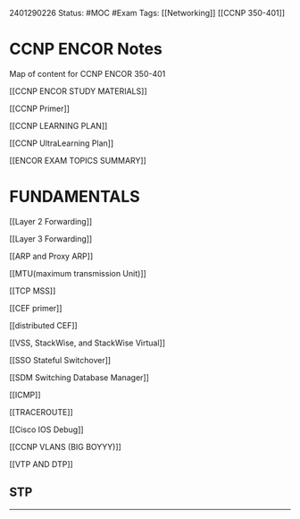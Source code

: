 
2401290226
	Status: #MOC #Exam 
		Tags: [[Networking]] [[CCNP 350-401]]

# CCNP ENCOR Notes

Map of content for CCNP ENCOR 350-401

[[CCNP ENCOR STUDY MATERIALS]]

[[CCNP Primer]]

[[CCNP LEARNING PLAN]] 

[[CCNP UltraLearning Plan]]

[[ENCOR EXAM TOPICS SUMMARY]]
# FUNDAMENTALS

[[Layer 2 Forwarding]]

[[Layer 3 Forwarding]] 

[[ARP and Proxy ARP]] 

[[MTU(maximum transmission Unit)]]

[[TCP MSS]] 

[[CEF primer]]

[[distributed CEF]]

[[VSS, StackWise, and StackWise Virtual]]

[[SSO Stateful Switchover]]

[[SDM Switching Database Manager]]

[[ICMP]]

[[TRACEROUTE]]

[[Cisco IOS Debug]]

[[CCNP VLANS (BIG BOYYY)]]

[[VTP AND DTP]]

## STP










---
